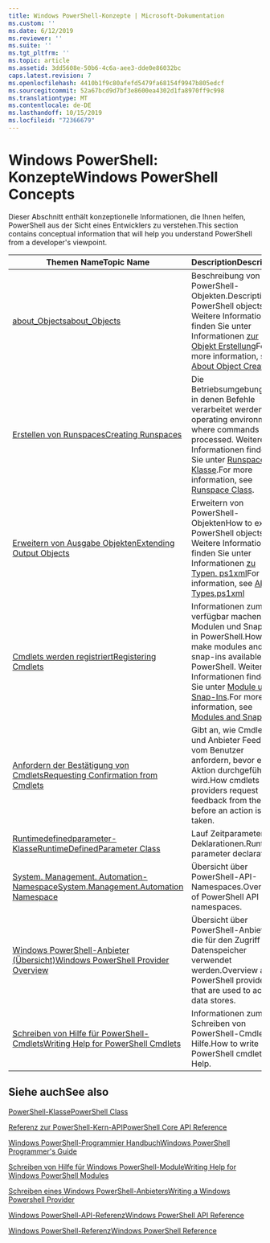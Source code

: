```yaml
---
title: Windows PowerShell-Konzepte | Microsoft-Dokumentation
ms.custom: ''
ms.date: 6/12/2019
ms.reviewer: ''
ms.suite: ''
ms.tgt_pltfrm: ''
ms.topic: article
ms.assetid: 3dd5608e-50b6-4c6a-aee3-dde0e86032bc
caps.latest.revision: 7
ms.openlocfilehash: 4410b1f9c80afefd5479fa68154f9947b805edcf
ms.sourcegitcommit: 52a67bcd9d7bf3e8600ea4302d1fa8970ff9c998
ms.translationtype: MT
ms.contentlocale: de-DE
ms.lasthandoff: 10/15/2019
ms.locfileid: "72366679"
---
```

# <a name="windows-powershell-concepts"></a><span data-ttu-id="a2e58-102">Windows PowerShell: Konzepte</span><span class="sxs-lookup"><span data-stu-id="a2e58-102">Windows PowerShell Concepts</span></span>

<span data-ttu-id="a2e58-103">Dieser Abschnitt enthält konzeptionelle Informationen, die Ihnen helfen, PowerShell aus der Sicht eines Entwicklers zu verstehen.</span><span class="sxs-lookup"><span data-stu-id="a2e58-103">This section contains conceptual information that will help you understand PowerShell from a developer's viewpoint.</span></span>

|<span data-ttu-id="a2e58-104">Themen Name</span><span class="sxs-lookup"><span data-stu-id="a2e58-104">Topic Name</span></span>|<span data-ttu-id="a2e58-105">Description</span><span class="sxs-lookup"><span data-stu-id="a2e58-105">Description</span></span>|
|----------------|-----------------|
|[<span data-ttu-id="a2e58-106">about_Objects</span><span class="sxs-lookup"><span data-stu-id="a2e58-106">about_Objects</span></span>](/powershell/module/microsoft.powershell.core/about/about_objects)|<span data-ttu-id="a2e58-107">Beschreibung von PowerShell-Objekten.</span><span class="sxs-lookup"><span data-stu-id="a2e58-107">Description of PowerShell objects.</span></span> <span data-ttu-id="a2e58-108">Weitere Informationen finden Sie unter Informationen [zur Objekt Erstellung](/powershell/module/microsoft.powershell.core/about/about_object_creation)</span><span class="sxs-lookup"><span data-stu-id="a2e58-108">For more information, see [About Object Creation](/powershell/module/microsoft.powershell.core/about/about_object_creation)</span></span>|
|[<span data-ttu-id="a2e58-109">Erstellen von Runspaces</span><span class="sxs-lookup"><span data-stu-id="a2e58-109">Creating Runspaces</span></span>](../hosting/creating-runspaces.md)|<span data-ttu-id="a2e58-110">Die Betriebsumgebungen, in denen Befehle verarbeitet werden.</span><span class="sxs-lookup"><span data-stu-id="a2e58-110">The operating environments where commands are processed.</span></span> <span data-ttu-id="a2e58-111">Weitere Informationen finden Sie unter [Runspace-Klasse](/dotnet/api/system.management.automation.runspaces.runspace).</span><span class="sxs-lookup"><span data-stu-id="a2e58-111">For more information, see [Runspace Class](/dotnet/api/system.management.automation.runspaces.runspace).</span></span>|
|[<span data-ttu-id="a2e58-112">Erweitern von Ausgabe Objekten</span><span class="sxs-lookup"><span data-stu-id="a2e58-112">Extending Output Objects</span></span>](../cmdlet/extending-output-objects.md)|<span data-ttu-id="a2e58-113">Erweitern von PowerShell-Objekten</span><span class="sxs-lookup"><span data-stu-id="a2e58-113">How to extend PowerShell objects.</span></span> <span data-ttu-id="a2e58-114">Weitere Informationen finden Sie unter Informationen [zu Typen. ps1xml](/powershell/module/microsoft.powershell.core/about/about_types.ps1xml)</span><span class="sxs-lookup"><span data-stu-id="a2e58-114">For more information, see [About Types.ps1xml](/powershell/module/microsoft.powershell.core/about/about_types.ps1xml)</span></span>|
|[<span data-ttu-id="a2e58-115">Cmdlets werden registriert</span><span class="sxs-lookup"><span data-stu-id="a2e58-115">Registering Cmdlets</span></span>](../cmdlet/registering-cmdlets.md)|<span data-ttu-id="a2e58-116">Informationen zum verfügbar machen von Modulen und Snap-Ins in PowerShell.</span><span class="sxs-lookup"><span data-stu-id="a2e58-116">How to make modules and snap-ins available in PowerShell.</span></span> <span data-ttu-id="a2e58-117">Weitere Informationen finden Sie unter [Module und Snap-Ins](../cmdlet/modules-and-snap-ins.md).</span><span class="sxs-lookup"><span data-stu-id="a2e58-117">For more information, see [Modules and Snap-ins](../cmdlet/modules-and-snap-ins.md).</span></span>|
|[<span data-ttu-id="a2e58-118">Anfordern der Bestätigung von Cmdlets</span><span class="sxs-lookup"><span data-stu-id="a2e58-118">Requesting Confirmation from Cmdlets</span></span>](../cmdlet/requesting-confirmation-from-cmdlets.md)|<span data-ttu-id="a2e58-119">Gibt an, wie Cmdlets und Anbieter Feedback vom Benutzer anfordern, bevor eine Aktion durchgeführt wird.</span><span class="sxs-lookup"><span data-stu-id="a2e58-119">How cmdlets and providers request feedback from the user before an action is taken.</span></span>|
|[<span data-ttu-id="a2e58-120">Runtimedefinedparameter-Klasse</span><span class="sxs-lookup"><span data-stu-id="a2e58-120">RuntimeDefinedParameter Class</span></span>](/dotnet/api/system.management.automation.runtimedefinedparameter)|<span data-ttu-id="a2e58-121">Lauf Zeitparameter Deklarationen.</span><span class="sxs-lookup"><span data-stu-id="a2e58-121">Runtime parameter declarations.</span></span>|
|[<span data-ttu-id="a2e58-122">System. Management. Automation-Namespace</span><span class="sxs-lookup"><span data-stu-id="a2e58-122">System.Management.Automation Namespace</span></span>](/dotnet/api/System.Management.Automation)|<span data-ttu-id="a2e58-123">Übersicht über PowerShell-API-Namespaces.</span><span class="sxs-lookup"><span data-stu-id="a2e58-123">Overview of PowerShell API namespaces.</span></span>|
|[<span data-ttu-id="a2e58-124">Windows PowerShell-Anbieter (Übersicht)</span><span class="sxs-lookup"><span data-stu-id="a2e58-124">Windows PowerShell Provider Overview</span></span>](../provider/windows-powershell-provider-overview.md)|<span data-ttu-id="a2e58-125">Übersicht über PowerShell-Anbieter, die für den Zugriff auf Datenspeicher verwendet werden.</span><span class="sxs-lookup"><span data-stu-id="a2e58-125">Overview about PowerShell providers that are used to access data stores.</span></span>|
|[<span data-ttu-id="a2e58-126">Schreiben von Hilfe für PowerShell-Cmdlets</span><span class="sxs-lookup"><span data-stu-id="a2e58-126">Writing Help for PowerShell Cmdlets</span></span>](../help/writing-help-for-windows-powershell-cmdlets.md)|<span data-ttu-id="a2e58-127">Informationen zum Schreiben von PowerShell-Cmdlet-Hilfe.</span><span class="sxs-lookup"><span data-stu-id="a2e58-127">How to write PowerShell cmdlet Help.</span></span>|

## <a name="see-also"></a><span data-ttu-id="a2e58-128">Siehe auch</span><span class="sxs-lookup"><span data-stu-id="a2e58-128">See also</span></span>

[<span data-ttu-id="a2e58-129">PowerShell-Klasse</span><span class="sxs-lookup"><span data-stu-id="a2e58-129">PowerShell Class</span></span>](/dotnet/api/system.management.automation.powershell)

[<span data-ttu-id="a2e58-130">Referenz zur PowerShell-Kern-API</span><span class="sxs-lookup"><span data-stu-id="a2e58-130">PowerShell Core API Reference</span></span>](/dotnet/api/?view=pscore-6.2.0)

[<span data-ttu-id="a2e58-131">Windows PowerShell-Programmier Handbuch</span><span class="sxs-lookup"><span data-stu-id="a2e58-131">Windows PowerShell Programmer's Guide</span></span>](windows-powershell-programmer-s-guide.md)

[<span data-ttu-id="a2e58-132">Schreiben von Hilfe für Windows PowerShell-Module</span><span class="sxs-lookup"><span data-stu-id="a2e58-132">Writing Help for Windows PowerShell Modules</span></span>](../module/writing-help-for-windows-powershell-modules.md)

[<span data-ttu-id="a2e58-133">Schreiben eines Windows PowerShell-Anbieters</span><span class="sxs-lookup"><span data-stu-id="a2e58-133">Writing a Windows Powershell Provider</span></span>](../provider/writing-a-windows-powershell-provider.md)

[<span data-ttu-id="a2e58-134">Windows PowerShell-API-Referenz</span><span class="sxs-lookup"><span data-stu-id="a2e58-134">Windows PowerShell API Reference</span></span>](/dotnet/api/?view=powershellsdk-1.1.0)

[<span data-ttu-id="a2e58-135">Windows PowerShell-Referenz</span><span class="sxs-lookup"><span data-stu-id="a2e58-135">Windows PowerShell Reference</span></span>](../windows-powershell-reference.md)